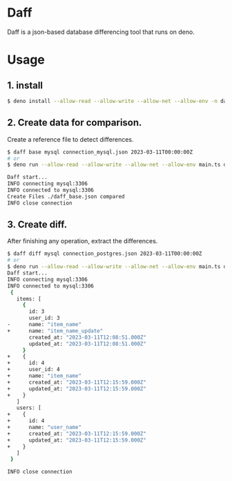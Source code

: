 # Daff
Daff is a json-based database differencing tool that runs on deno.

# Usage

## 1. install

```sh
$ deno install --allow-read --allow-write --allow-net --allow-env -n daff https://deno.land/x/daff/main.ts
```

## 2. Create data for comparison.

Create a reference file to detect differences.

```sh
$ daff base mysql connection_mysql.json 2023-03-11T00:00:00Z
# or
$ deno run --allow-read --allow-write --allow-net --allow-env main.ts diff mysql connection_postgres.json 2023-03-11T00:00:00Z

Daff start...
INFO connecting mysql:3306
INFO connected to mysql:3306
Create Files ./daff_base.json compared
INFO close connection

```

## 3. Create diff.

After finishing any operation, extract the differences.

```sh
$ daff diff mysql connection_postgres.json 2023-03-11T00:00:00Z
# or
$ deno run --allow-read --allow-write --allow-net --allow-env main.ts diff mysql connection_postgres.json 2023-03-11T00:00:00Z
Daff start...
INFO connecting mysql:3306
INFO connected to mysql:3306
 {
   items: [
     {
       id: 3
       user_id: 3
-      name: "item_name"
+      name: "item_name_update"
       created_at: "2023-03-11T12:08:51.000Z"
       updated_at: "2023-03-11T12:08:51.000Z"
     }
+    {
+      id: 4
+      user_id: 4
+      name: "item_name"
+      created_at: "2023-03-11T12:15:59.000Z"
+      updated_at: "2023-03-11T12:15:59.000Z"
+    }
   ]
   users: [
+    {
+      id: 4
+      name: "user_name"
+      created_at: "2023-03-11T12:15:59.000Z"
+      updated_at: "2023-03-11T12:15:59.000Z"
+    }
   ]
 }

INFO close connection
```


